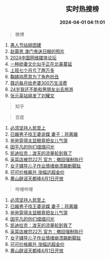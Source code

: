<div align="center"><h2>实时热搜榜</h2><h4>2024-04-01 04:11:01</h4></div>

> 微博  

1. [愚人节站姐团建](https://s.weibo.com/weibo?q=%23%E6%84%9A%E4%BA%BA%E8%8A%82%E7%AB%99%E5%A7%90%E5%9B%A2%E5%BB%BA%23&t=31&band_rank=1&Refer=top)<br />
2. [赵露思 澳门鬼迷日眼的照片](https://s.weibo.com/weibo?q=%E8%B5%B5%E9%9C%B2%E6%80%9D%20%E6%BE%B3%E9%97%A8%E9%AC%BC%E8%BF%B7%E6%97%A5%E7%9C%BC%E7%9A%84%E7%85%A7%E7%89%87&t=31&band_rank=2&Refer=top)<br />
3. [2024中国网络媒体论坛](https://s.weibo.com/weibo?q=%232024%E4%B8%AD%E5%9B%BD%E7%BD%91%E7%BB%9C%E5%AA%92%E4%BD%93%E8%AE%BA%E5%9D%9B%23&t=31&band_rank=3&Refer=top)<br />
4. [一种娇妻文化似乎正在北美蔓延](https://s.weibo.com/weibo?q=%23%E4%B8%80%E7%A7%8D%E5%A8%87%E5%A6%BB%E6%96%87%E5%8C%96%E4%BC%BC%E4%B9%8E%E6%AD%A3%E5%9C%A8%E5%8C%97%E7%BE%8E%E8%94%93%E5%BB%B6%23&t=31&band_rank=4&Refer=top)<br />
5. [上班七个月亏了两万多](https://s.weibo.com/weibo?q=%23%E4%B8%8A%E7%8F%AD%E4%B8%83%E4%B8%AA%E6%9C%88%E4%BA%8F%E4%BA%86%E4%B8%A4%E4%B8%87%E5%A4%9A%23&t=31&band_rank=5&Refer=top)<br />
6. [鞠婧祎愿意为了角色扮丑](https://s.weibo.com/weibo?q=%23%E9%9E%A0%E5%A9%A7%E7%A5%8E%E6%84%BF%E6%84%8F%E4%B8%BA%E4%BA%86%E8%A7%92%E8%89%B2%E6%89%AE%E4%B8%91%23&t=31&band_rank=6&Refer=top)<br />
7. [聂远每月给老婆300万生活费](https://s.weibo.com/weibo?q=%23%E8%81%82%E8%BF%9C%E6%AF%8F%E6%9C%88%E7%BB%99%E8%80%81%E5%A9%86300%E4%B8%87%E7%94%9F%E6%B4%BB%E8%B4%B9%23&t=31&band_rank=7&Refer=top)<br />
8. [24岁我还不能和男朋友出去旅游](https://s.weibo.com/weibo?q=%2324%E5%B2%81%E6%88%91%E8%BF%98%E4%B8%8D%E8%83%BD%E5%92%8C%E7%94%B7%E6%9C%8B%E5%8F%8B%E5%87%BA%E5%8E%BB%E6%97%85%E6%B8%B8%23&t=31&band_rank=8&Refer=top)<br />
9. [张元英站姐发了刘耀文](https://s.weibo.com/weibo?q=%23%E5%BC%A0%E5%85%83%E8%8B%B1%E7%AB%99%E5%A7%90%E5%8F%91%E4%BA%86%E5%88%98%E8%80%80%E6%96%87%23&t=31&band_rank=9&Refer=top)<br />

> 知乎  


> 百度  

1. [必须坚持人民至上](https://www.baidu.com/s?wd=%E5%BF%85%E9%A1%BB%E5%9D%9A%E6%8C%81%E4%BA%BA%E6%B0%91%E8%87%B3%E4%B8%8A&sa=fyb_news&rsv_dl=fyb_news)<br />
2. [已婚男子找王婆说媒 妻子：将离婚](https://www.baidu.com/s?wd=%E5%B7%B2%E5%A9%9A%E7%94%B7%E5%AD%90%E6%89%BE%E7%8E%8B%E5%A9%86%E8%AF%B4%E5%AA%92+%E5%A6%BB%E5%AD%90%EF%BC%9A%E5%B0%86%E7%A6%BB%E5%A9%9A&sa=fyb_news&rsv_dl=fyb_news)<br />
3. [爸爸穿得太显眼竟把女儿气哭](https://www.baidu.com/s?wd=%E7%88%B8%E7%88%B8%E7%A9%BF%E5%BE%97%E5%A4%AA%E6%98%BE%E7%9C%BC%E7%AB%9F%E6%8A%8A%E5%A5%B3%E5%84%BF%E6%B0%94%E5%93%AD&sa=fyb_news&rsv_dl=fyb_news)<br />
4. [因平凡的你们熠熠闪光](https://www.baidu.com/s?wd=%E5%9B%A0%E5%B9%B3%E5%87%A1%E7%9A%84%E4%BD%A0%E4%BB%AC%E7%86%A0%E7%86%A0%E9%97%AA%E5%85%89&sa=fyb_news&rsv_dl=fyb_news)<br />
5. [凯迪拉克：泼天的流量轮到我了](https://www.baidu.com/s?wd=%E5%87%AF%E8%BF%AA%E6%8B%89%E5%85%8B%EF%BC%9A%E6%B3%BC%E5%A4%A9%E7%9A%84%E6%B5%81%E9%87%8F%E8%BD%AE%E5%88%B0%E6%88%91%E4%BA%86&sa=fyb_news&rsv_dl=fyb_news)<br />
6. [采耳店被罚22万 官方：撤回强制执行](https://www.baidu.com/s?wd=%E9%87%87%E8%80%B3%E5%BA%97%E8%A2%AB%E7%BD%9A22%E4%B8%87+%E5%AE%98%E6%96%B9%EF%BC%9A%E6%92%A4%E5%9B%9E%E5%BC%BA%E5%88%B6%E6%89%A7%E8%A1%8C&sa=fyb_news&rsv_dl=fyb_news)<br />
7. [女子辅导儿子作业情绪崩溃踹断脚趾](https://www.baidu.com/s?wd=%E5%A5%B3%E5%AD%90%E8%BE%85%E5%AF%BC%E5%84%BF%E5%AD%90%E4%BD%9C%E4%B8%9A%E6%83%85%E7%BB%AA%E5%B4%A9%E6%BA%83%E8%B8%B9%E6%96%AD%E8%84%9A%E8%B6%BE&sa=fyb_news&rsv_dl=fyb_news)<br />
8. [可可价格飙升 涨幅远超金价](https://www.baidu.com/s?wd=%E5%8F%AF%E5%8F%AF%E4%BB%B7%E6%A0%BC%E9%A3%99%E5%8D%87+%E6%B6%A8%E5%B9%85%E8%BF%9C%E8%B6%85%E9%87%91%E4%BB%B7&sa=fyb_news&rsv_dl=fyb_news)<br />
9. [黄山辟谣天都峰4月1日开放](https://www.baidu.com/s?wd=%E9%BB%84%E5%B1%B1%E8%BE%9F%E8%B0%A3%E5%A4%A9%E9%83%BD%E5%B3%B04%E6%9C%881%E6%97%A5%E5%BC%80%E6%94%BE&sa=fyb_news&rsv_dl=fyb_news)<br />

> 哔哩哔哩  

1. [必须坚持人民至上](https://www.baidu.com/s?wd=%E5%BF%85%E9%A1%BB%E5%9D%9A%E6%8C%81%E4%BA%BA%E6%B0%91%E8%87%B3%E4%B8%8A&sa=fyb_news&rsv_dl=fyb_news)<br />
2. [已婚男子找王婆说媒 妻子：将离婚](https://www.baidu.com/s?wd=%E5%B7%B2%E5%A9%9A%E7%94%B7%E5%AD%90%E6%89%BE%E7%8E%8B%E5%A9%86%E8%AF%B4%E5%AA%92+%E5%A6%BB%E5%AD%90%EF%BC%9A%E5%B0%86%E7%A6%BB%E5%A9%9A&sa=fyb_news&rsv_dl=fyb_news)<br />
3. [爸爸穿得太显眼竟把女儿气哭](https://www.baidu.com/s?wd=%E7%88%B8%E7%88%B8%E7%A9%BF%E5%BE%97%E5%A4%AA%E6%98%BE%E7%9C%BC%E7%AB%9F%E6%8A%8A%E5%A5%B3%E5%84%BF%E6%B0%94%E5%93%AD&sa=fyb_news&rsv_dl=fyb_news)<br />
4. [因平凡的你们熠熠闪光](https://www.baidu.com/s?wd=%E5%9B%A0%E5%B9%B3%E5%87%A1%E7%9A%84%E4%BD%A0%E4%BB%AC%E7%86%A0%E7%86%A0%E9%97%AA%E5%85%89&sa=fyb_news&rsv_dl=fyb_news)<br />
5. [凯迪拉克：泼天的流量轮到我了](https://www.baidu.com/s?wd=%E5%87%AF%E8%BF%AA%E6%8B%89%E5%85%8B%EF%BC%9A%E6%B3%BC%E5%A4%A9%E7%9A%84%E6%B5%81%E9%87%8F%E8%BD%AE%E5%88%B0%E6%88%91%E4%BA%86&sa=fyb_news&rsv_dl=fyb_news)<br />
6. [采耳店被罚22万 官方：撤回强制执行](https://www.baidu.com/s?wd=%E9%87%87%E8%80%B3%E5%BA%97%E8%A2%AB%E7%BD%9A22%E4%B8%87+%E5%AE%98%E6%96%B9%EF%BC%9A%E6%92%A4%E5%9B%9E%E5%BC%BA%E5%88%B6%E6%89%A7%E8%A1%8C&sa=fyb_news&rsv_dl=fyb_news)<br />
7. [女子辅导儿子作业情绪崩溃踹断脚趾](https://www.baidu.com/s?wd=%E5%A5%B3%E5%AD%90%E8%BE%85%E5%AF%BC%E5%84%BF%E5%AD%90%E4%BD%9C%E4%B8%9A%E6%83%85%E7%BB%AA%E5%B4%A9%E6%BA%83%E8%B8%B9%E6%96%AD%E8%84%9A%E8%B6%BE&sa=fyb_news&rsv_dl=fyb_news)<br />
8. [可可价格飙升 涨幅远超金价](https://www.baidu.com/s?wd=%E5%8F%AF%E5%8F%AF%E4%BB%B7%E6%A0%BC%E9%A3%99%E5%8D%87+%E6%B6%A8%E5%B9%85%E8%BF%9C%E8%B6%85%E9%87%91%E4%BB%B7&sa=fyb_news&rsv_dl=fyb_news)<br />
9. [黄山辟谣天都峰4月1日开放](https://www.baidu.com/s?wd=%E9%BB%84%E5%B1%B1%E8%BE%9F%E8%B0%A3%E5%A4%A9%E9%83%BD%E5%B3%B04%E6%9C%881%E6%97%A5%E5%BC%80%E6%94%BE&sa=fyb_news&rsv_dl=fyb_news)<br />
